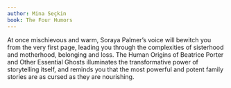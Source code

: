 ```yaml
---
author: Mina Seçkin
book: The Four Humors
---
```


At once mischievous and warm, Soraya Palmer’s voice will bewitch you from the very first page, leading you through the complexities of sisterhood and motherhood, belonging and loss. The Human Origins of Beatrice Porter and Other Essential Ghosts illuminates the transformative power of storytelling itself, and reminds you that the most powerful and potent family stories are as cursed as they are nourishing.
